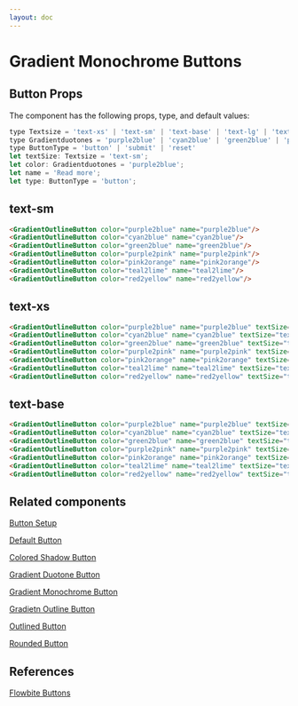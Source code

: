 ```yaml
---
layout: doc
---
```


<script>
  import { GradientOutlineButton }from '$lib/index';
</script>


<h1 class="text-3xl w-full text-gray-900 dark:text-white py-8">Gradient Monochrome Buttons</h1>

<h2 class="text-2xl w-full text-gray-900 dark:text-white py-8">Button Props</h2>

<p class="dark:text-white py-4 text-lg">The component has the following props, type, and default values:</p>

```js
type Textsize = 'text-xs' | 'text-sm' | 'text-base' | 'text-lg' | 'text-xl' | 'text-2xl' | 'text-3xl' | 'text-4xl'
type Gradientduotones = 'purple2blue' | 'cyan2blue' | 'green2blue' | 'purple2pink' | 'pink2orange' | 'teal2lime' | 'red2yellow'
type ButtonType = 'button' | 'submit' | 'reset'
let textSize: Textsize = 'text-sm';
let color: Gradientduotones = 'purple2blue';
let name = 'Read more';
let type: ButtonType = 'button';
```

<h2 class="text-2xl w-full dark:text-white py-8">text-sm</h2>


<div class="rounded-xl w-full my-4 mx-auto bg-gradient-to-r bg-white dark:bg-gray-900 border border-gray-200 dark:border-gray-700 p-2 sm:p-6">
<GradientOutlineButton color="purple2blue" name="purple2blue"/>
<GradientOutlineButton color="cyan2blue" name="cyan2blue"/>
<GradientOutlineButton color="green2blue" name="green2blue"/>
<GradientOutlineButton color="purple2pink" name="purple2pink"/>
<GradientOutlineButton color="pink2orange" name="pink2orange"/>
<GradientOutlineButton color="teal2lime" name="teal2lime"/>
<GradientOutlineButton color="red2yellow" name="red2yellow"/>
</div>

```html
<GradientOutlineButton color="purple2blue" name="purple2blue"/>
<GradientOutlineButton color="cyan2blue" name="cyan2blue"/>
<GradientOutlineButton color="green2blue" name="green2blue"/>
<GradientOutlineButton color="purple2pink" name="purple2pink"/>
<GradientOutlineButton color="pink2orange" name="pink2orange"/>
<GradientOutlineButton color="teal2lime" name="teal2lime"/>
<GradientOutlineButton color="red2yellow" name="red2yellow"/>
```

<h2 class="text-2xl w-full dark:text-white py-8">text-xs</h2>


<div class="rounded-xl w-full my-4 mx-auto bg-gradient-to-r bg-white dark:bg-gray-900 border border-gray-200 dark:border-gray-700 p-2 sm:p-6">
<GradientOutlineButton color="purple2blue" name="purple2blue" textSize="text-xs"/>
<GradientOutlineButton color="cyan2blue" name="cyan2blue" textSize="text-xs"/>
<GradientOutlineButton color="green2blue" name="green2blue" textSize="text-xs"/>
<GradientOutlineButton color="purple2pink" name="purple2pink" textSize="text-xs"/>
<GradientOutlineButton color="pink2orange" name="pink2orange" textSize="text-xs"/>
<GradientOutlineButton color="teal2lime" name="teal2lime" textSize="text-xs"/>
<GradientOutlineButton color="red2yellow" name="red2yellow" textSize="text-xs"/>
</div>

```html
<GradientOutlineButton color="purple2blue" name="purple2blue" textSize="text-xs"/>
<GradientOutlineButton color="cyan2blue" name="cyan2blue" textSize="text-xs"/>
<GradientOutlineButton color="green2blue" name="green2blue" textSize="text-xs"/>
<GradientOutlineButton color="purple2pink" name="purple2pink" textSize="text-xs"/>
<GradientOutlineButton color="pink2orange" name="pink2orange" textSize="text-xs"/>
<GradientOutlineButton color="teal2lime" name="teal2lime" textSize="text-xs"/>
<GradientOutlineButton color="red2yellow" name="red2yellow" textSize="text-xs"/>
```

<h2 class="text-2xl w-full dark:text-white py-8">text-base</h2>

<div class="rounded-xl w-full my-4 mx-auto bg-gradient-to-r bg-white dark:bg-gray-900 border border-gray-200 dark:border-gray-700 p-2 sm:p-6">
<GradientOutlineButton color="purple2blue" name="purple2blue" textSize="text-base"/>
<GradientOutlineButton color="cyan2blue" name="cyan2blue" textSize="text-base"/>
<GradientOutlineButton color="green2blue" name="green2blue" textSize="text-base"/>
<GradientOutlineButton color="purple2pink" name="purple2pink" textSize="text-base"/>
<GradientOutlineButton color="pink2orange" name="pink2orange" textSize="text-base"/>
<GradientOutlineButton color="teal2lime" name="teal2lime" textSize="text-base"/>
<GradientOutlineButton color="red2yellow" name="red2yellow" textSize="text-base"/>
</div>

```html
<GradientOutlineButton color="purple2blue" name="purple2blue" textSize="text-base"/>
<GradientOutlineButton color="cyan2blue" name="cyan2blue" textSize="text-base"/>
<GradientOutlineButton color="green2blue" name="green2blue" textSize="text-base"/>
<GradientOutlineButton color="purple2pink" name="purple2pink" textSize="text-base"/>
<GradientOutlineButton color="pink2orange" name="pink2orange" textSize="text-base"/>
<GradientOutlineButton color="teal2lime" name="teal2lime" textSize="text-base"/>
<GradientOutlineButton color="red2yellow" name="red2yellow" textSize="text-base"/>
```

<h2 class="text-2xl w-full dark:text-white py-8">Related components</h2>

<p class="dark:text-white text-lg w-full"><a href="https://flowbite-svelte.vercel.app/buttons/setup" class="text-blue-600 hover:underline dark:text-blue-500">Button Setup</a></p>

<p class="dark:text-white text-lg w-full"><a href="https://flowbite-svelte.vercel.app/buttons/default" class="text-blue-600 hover:underline dark:text-blue-500">Default Button</a></p>

<p class="dark:text-white text-lg w-full"><a href="https://flowbite-svelte.vercel.app/buttons/colored-shadow" class="text-blue-600 hover:underline dark:text-blue-500">Colored Shadow Button</a></p>

<p class="dark:text-white text-lg w-full"><a href="https://flowbite-svelte.vercel.app/buttons/gradient-duotone" class="text-blue-600 hover:underline dark:text-blue-500">Gradient Duotone Button</a></p>

<p class="dark:text-white text-lg w-full"><a href="https://flowbite-svelte.vercel.app/buttons/gradient-monochrome" class="text-blue-600 hover:underline dark:text-blue-500">Gradient Monochrome Button</a></p>

<p class="dark:text-white text-lg w-full"><a href="https://flowbite-svelte.vercel.app/buttons/gradient-outline" class="text-blue-600 hover:underline dark:text-blue-500">Gradietn Outline Button</a></p>

<p class="dark:text-white text-lg w-full"><a href="https://flowbite-svelte.vercel.app/buttons/outlined" class="text-blue-600 hover:underline dark:text-blue-500">Outlined Button</a></p>

<p class="dark:text-white text-lg w-full"><a href="https://flowbite-svelte.vercel.app/buttons/rounded" class="text-blue-600 hover:underline dark:text-blue-500">Rounded Button</a></p>

<h2 class="text-2xl w-full dark:text-white py-8">References</h2>

<p class="dark:text-white text-lg"><a href="https://flowbite.com/docs/components/buttons/" target="_blank" class="text-blue-600 hover:underline dark:text-blue-500">Flowbite Buttons</a></p>